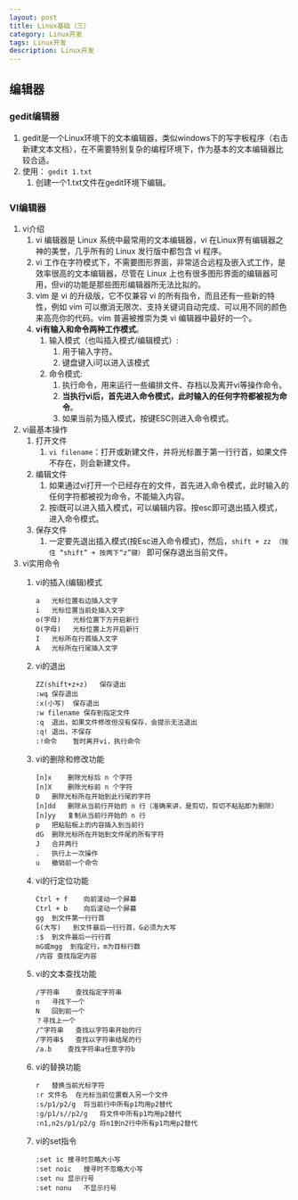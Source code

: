 ```yaml
---
layout: post
title: Linux基础（三）
category: Linux开发
tags: Linux开发
description: Linux开发
---
```


## 编辑器      

### gedit编辑器
1. gedit是一个Linux环境下的文本编辑器，类似windows下的写字板程序（右击新建文本文档），在不需要特别复杂的编程环境下，作为基本的文本编辑器比较合适。
2. 使用： `gedit 1.txt`
    1. 创建一个1.txt文件在gedit环境下编辑。
    
### VI编辑器
1. vi介绍
    1. vi 编辑器是 Linux 系统中最常用的文本编辑器，vi 在Linux界有编辑器之神的美誉，几乎所有的 Linux 发行版中都包含 vi 程序。
    2. vi 工作在字符模式下，不需要图形界面，非常适合远程及嵌入式工作，是效率很高的文本编辑器，尽管在 Linux 上也有很多图形界面的编辑器可用，但vi的功能是那些图形编辑器所无法比拟的。
    3. vim 是 vi 的升级版，它不仅兼容 vi 的所有指令，而且还有一些新的特性，例如 vim 可以撤消无限次、支持关键词自动完成、可以用不同的颜色来高亮你的代码。vim 普遍被推崇为类 vi 编辑器中最好的一个。
    4. **vi有输入和命令两种工作模式**。
        1. 输入模式（也叫插入模式/编辑模式）: 
            1. 用于输入字符。
            2. 键盘键入i可以进入该模式
        2. 命令模式: 
            1. 执行命令，用来运行一些编排文件、存档以及离开vi等操作命令。
            2. **当执行vi后，首先进入命令模式，此时输入的任何字符都被视为命令**。
            3. 如果当前为插入模式，按键ESC则进入命令模式。
2. vi最基本操作
    1. 打开文件
        1. `vi filename`：打开或新建文件，并将光标置于第一行行首，如果文件不存在，则会新建文件。
    2. 编辑文件
        1. 如果通过vi打开一个已经存在的文件，首先进入命令模式，此时输入的任何字符都被视为命令，不能输入内容。
        2. 按i既可以进入插入模式，可以编辑内容。按esc即可退出插入模式，进入命令模式。
    3. 保存文件
        1. 一定要先退出插入模式(按Esc进入命令模式)，然后，`shift + zz （按住 “shift” + 按两下“z”键）` 即可保存退出当前文件。
3. vi实用命令   
    1. vi的插入(编辑)模式
        
        ```
        a	光标位置右边插入文字
        i	光标位置当前处插入文字
        o(字母)	光标位置下方开启新行
        O(字母)	光标位置上方开启新行
        I	光标所在行首插入文字
        A	光标所在行尾插入文字
        ```
    2. vi的退出
        
        ```
        ZZ(shift+z+z)	保存退出
        :wq	保存退出
        :x(小写)	保存退出
        :w filename 保存到指定文件
        :q	退出，如果文件修改但没有保存，会提示无法退出
        :q!	退出，不保存
        :!命令	暂时离开vi，执行命令
        ```
    3. vi的删除和修改功能
        
        ```
        [n]x 	删除光标后 n 个字符
        [n]X	删除光标前 n 个字符
        D	删除光标所在开始到此行尾的字符
        [n]dd	删除从当前行开始的 n 行（准确来讲，是剪切，剪切不粘贴即为删除）
        [n]yy	复制从当前行开始的 n 行
        p	把粘贴板上的内容插入到当前行
        dG	删除光标所在开始到文件尾的所有字符
        J	合并两行
        .	执行上一次操作
        u	撤销前一个命令
        ```
    4. vi的行定位功能
        
        ```
        Ctrl + f	向前滚动一个屏幕
        Ctrl + b	向后滚动一个屏幕
        gg	到文件第一行行首
        G(大写)	到文件最后一行行首，G必须为大写
        :$	到文件最后一行行首
        mG或mgg	到指定行，m为目标行数
        /内容	查找指定内容
        ```
    5. vi的文本查找功能
        
        ```
        /字符串	查找指定字符串
        n	寻找下一个
        N	回到前一个
        ？寻找上一个
        /^字符串	查找以字符串开始的行
        /字符串$	查找以字符串结尾的行
        /a.b	查找字符串a任意字符b
        ```
    6. vi的替换功能
        
        ```
        r	替换当前光标字符
        :r 文件名	在光标当前位置载入另一个文件
        :s/p1/p2/g	将当前行中所有p1均用p2替代
        :g/p1/s//p2/g	将文件中所有p1均用p2替代
        :n1,n2s/p1/p2/g	将n1到n2行中所有p1均用p2替代
        ```
    7. vi的set指令
        
        ```
        :set ic	搜寻时忽略大小写
        :set noic	搜寻时不忽略大小写
        :set nu	显示行号
        :set nonu	不显示行号
        ```


